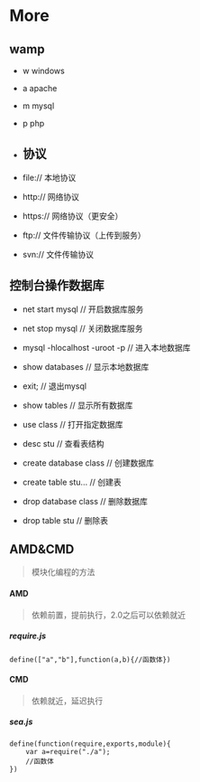 # More

## wamp

* w   windows
* a    apache
* m   mysql
* p    php

* ## 协议
* file://    本地协议

* http://   网络协议

* https://    网络协议（更安全）

* ftp://    文件传输协议（上传到服务）
* svn://   文件传输协议

## 控制台操作数据库

* net start mysql  // 开启数据库服务
* net stop mysql  // 关闭数据库服务

* mysql -hlocalhost -uroot -p   // 进入本地数据库

* show databases // 显示本地数据库

* exit;  // 退出mysql

* show tables  // 显示所有数据库

* use class  // 打开指定数据库

* desc stu  // 查看表结构

* create database class  //  创建数据库

* create table stu...  // 创建表

* drop database class  // 删除数据库

* drop table stu  // 删除表

## AMD&CMD

> 模块化编程的方法

#### AMD

> 依赖前置，提前执行，2.0之后可以依赖就近

##### require.js

```
define(["a","b"],function(a,b){//函数体})
```

#### CMD

> 依赖就近，延迟执行

##### sea.js

```
define(function(require,exports,module){
    var a=require("./a");
    //函数体
})
```



